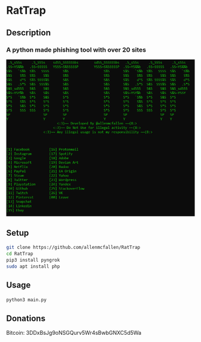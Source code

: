 # RatTrap
## Description
### A python made phishing tool with over 20 sites
![img](img.png)
## Setup
```bash
git clone https://github.com/allenmcfallen/RatTrap
cd RatTrap
pip3 install pyngrok
sudo apt install php
```
## Usage
```bash
python3 main.py
```
## Donations
Bitcoin: 3DDxBsJg9oNSGQurv5Wr4sBwbGNXC5d5Wa
